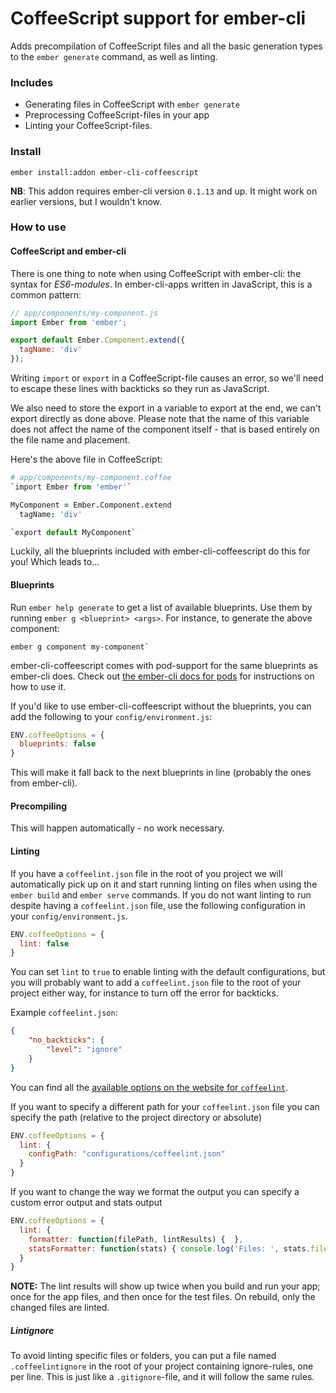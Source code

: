 # CoffeeScript support for ember-cli
Adds precompilation of CoffeeScript files and all the basic generation
types to the `ember generate` command, as well as linting.

### Includes
- Generating files in CoffeeScript with `ember generate`
- Preprocessing CoffeeScript-files in your app
- Linting your CoffeeScript-files.

### Install
```
ember install:addon ember-cli-coffeescript
```

**NB**: This addon requires ember-cli version `0.1.13` and up. It might work on
earlier versions, but I wouldn't know.

### How to use

#### CoffeeScript and ember-cli
There is one thing to note when using CoffeeScript with ember-cli: the syntax for _ES6-modules_.
In ember-cli-apps written in JavaScript, this is a common pattern:

```js
// app/components/my-component.js
import Ember from 'ember';

export default Ember.Component.extend({
  tagName: 'div'
});
```

Writing `import` or `export` in a CoffeeScript-file causes an error, so we'll need
to escape these lines with backticks so they run as JavaScript.

We also need to store the export in a variable to export at the end, we can't export
directly as done above. Please note that the name of this variable does not affect
the name of the component itself - that is based entirely on the file name and placement.

Here's the above file in CoffeeScript:

```coffee
# app/components/my-component.coffee
`import Ember from 'ember'`

MyComponent = Ember.Component.extend
  tagName: 'div'

`export default MyComponent`
```

Luckily, all the blueprints included with ember-cli-coffeescript do this for you! Which
leads to…

#### Blueprints
Run `ember help generate` to get a list of available blueprints. Use them by running `ember g <blueprint> <args>`. For instance, to generate the above component:

```
ember g component my-component`
```

ember-cli-coffeescript comes with pod-support for the same blueprints as ember-cli
does. Check out [the ember-cli docs for pods](http://www.ember-cli.com/#pods)
for instructions on how to use it.

If you'd like to use ember-cli-coffeescript without the blueprints, you can add
the following to your `config/environment.js`:

```js
ENV.coffeeOptions = {
  blueprints: false
}
```

This will make it fall back to the next blueprints in line (probably the ones
from ember-cli).

#### Precompiling
This will happen automatically - no work necessary.

#### Linting
If you have a `coffeelint.json` file in the root of you project we will automatically pick up on it and start running linting on files when using the `ember build` and `ember serve` commands.
If you do not want linting to run despite having a `coffeelint.json` file, use the following configuration
in your `config/environment.js`.

```js
ENV.coffeeOptions = {
  lint: false
}
```

You can set `lint` to `true` to enable linting with the default configurations, but you will probably
want to add a `coffeelint.json` file to the root of your project either way, for instance to turn
off the error for backticks.

Example `coffeelint.json`:

```json
{
    "no_backticks": {
        "level": "ignore"
    }
}
```

You can find all the [available options on the website for `coffeelint`](http://www.coffeelint.org/#options).

If you want to specify a different path for your `coffeelint.json` file you can specify the path
(relative to the project directory or absolute)

```js
ENV.coffeeOptions = {
  lint: {
    configPath: "configurations/coffeelint.json"
  }
}
```

If you want to change the way we format the output you can specify a custom error output and stats output

```js
ENV.coffeeOptions = {
  lint: {
    formatter: function(filePath, lintResults) {  },
    statsFormatter: function(stats) { console.log('Files: ', stats.fileCount, "Errors: ", stats.errorCount) }
  }
}
```

**NOTE:** The lint results will show up twice when you build and run your app; once
for the app files, and then once for the test files. On rebuild, only the changed
files are linted.

##### Lintignore
To avoid linting specific files or folders, you can put a file named `.coffeelintignore`
in the root of your project containing ignore-rules, one per line. This is just like a
`.gitignore`-file, and it will follow the same rules.
